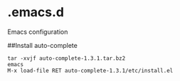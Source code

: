 .emacs.d
========

Emacs configuration

##Install auto-complete

    tar -xvjf auto-complete-1.3.1.tar.bz2
    emacs
    M-x load-file RET auto-complete-1.3.1/etc/install.el

